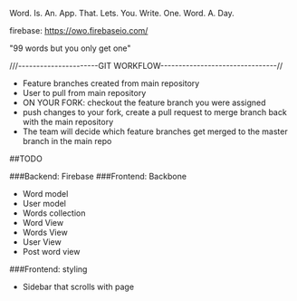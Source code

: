 Word.
Is.
An.
App.
That.
Lets.
You.
Write.
One.
Word.
A.
Day.

firebase: https://owo.firebaseio.com/

"99 words but you only get one"

///----------------------GIT WORKFLOW--------------------------------//
- Feature branches created from main repository
- User to pull from main repository
- ON YOUR FORK: checkout the feature branch you were assigned
- push changes to your fork, create a pull request to merge branch back with the main repository
- The team will decide which feature branches get merged to the master branch in the main repo


##TODO

###Backend: Firebase
###Frontend: Backbone
- Word model
- User model
- Words collection
- Word View
- Words View
- User View
- Post word view

###Frontend: styling
- Sidebar that scrolls with page
